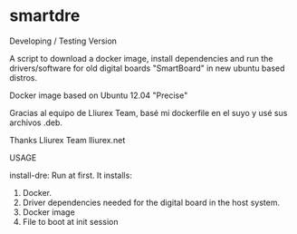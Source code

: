 # smartdre

Developing / Testing Version

A script to download a docker image, install dependencies and run the drivers/software 
for old digital boards "SmartBoard" in new ubuntu based distros.

Docker image based on Ubuntu 12.04 "Precise"

Gracias al equipo de Lliurex Team, basé mi dockerfile en el suyo y usé sus archivos .deb.

Thanks Lliurex Team
lliurex.net

USAGE

install-dre: Run at first. It installs: 
1. Docker. 
2. Driver dependencies needed for the digital board in the host system.
3. Docker image
4. File to boot at init session
